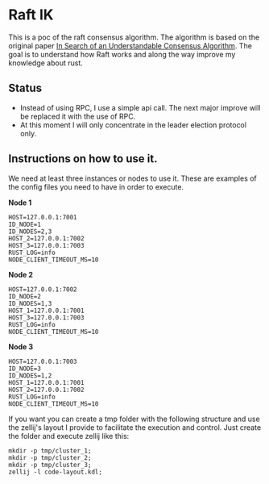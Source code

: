 # Raft IK
This is a poc of the raft consensus algorithm. The algorithm is based on the original paper
[In Search of an Understandable Consensus Algorithm](https://dl.acm.org/doi/10.5555/2643634.2643666).
The goal is to understand how Raft works and along the way improve my knowledge about rust.

## Status
* Instead of using RPC, I use a simple api call. The next major improve will be replaced it with the use of RPC.
* At this moment I will only concentrate in the leader election protocol only.

## Instructions on how to use it.
We need at least three instances or nodes to use it. These are examples of the config files you need to have in order to execute.

**Node 1**
```
HOST=127.0.0.1:7001
ID_NODE=1
ID_NODES=2,3
HOST_2=127.0.0.1:7002
HOST_3=127.0.0.1:7003
RUST_LOG=info
NODE_CLIENT_TIMEOUT_MS=10
```
**Node 2**
```
HOST=127.0.0.1:7002
ID_NODE=2
ID_NODES=1,3
HOST_1=127.0.0.1:7001
HOST_3=127.0.0.1:7003
RUST_LOG=info
NODE_CLIENT_TIMEOUT_MS=10
```
**Node 3**
```
HOST=127.0.0.1:7003
ID_NODE=3
ID_NODES=1,2
HOST_1=127.0.0.1:7001
HOST_2=127.0.0.1:7002
RUST_LOG=info
NODE_CLIENT_TIMEOUT_MS=10
```
If you want you can create a tmp folder with the following structure and use the zellij's layout I provide to facilitate the execution and control.
Just create the folder and execute zellij like this:
```shell
mkdir -p tmp/cluster_1;
mkdir -p tmp/cluster_2;
mkdir -p tmp/cluster_3;
zellij -l code-layout.kdl;
```
